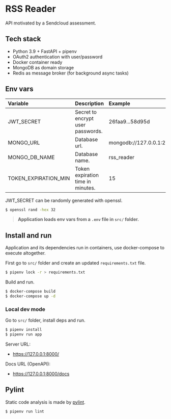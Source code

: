 # RSS Reader

API motivated by a Sendcloud assessment.

## Tech stack

- Python 3.9 + FastAPI + pipenv
- OAuth2 authentication with user/password
- Docker container ready
- MongoDB as domain storage
- Redis as message broker (for background async tasks)

## Env vars

| Variable | Description | Example |
|:---------|:------------|:--------|
| JWT_SECRET | Secret to encrypt user passwords. | 26faa9...58d95d |
| MONGO_URL | Database url. | mongodb://127.0.0.1:21017 |
| MONGO_DB_NAME | Database name. | rss_reader |
| TOKEN_EXPIRATION_MIN | Token expiration time in minutes. | 15 |

JWT_SECRET can be randomly generated with openssl.

```sh
$ openssl rand -hex 32
```

> **Application loads env vars from a `.env` file in `src/` folder.**

## Install and run

Application and its dependencies run in containers, use docker-compose to execute altogether.

First go to `src/` folder and create an updated `requirements.txt` file.

```sh
$ pipenv lock -r > requirements.txt
```

Build and run.

```sh
$ docker-compose build
$ docker-compose up -d
```

### Local dev mode

Go to `src/` folder, install deps and run.

```sh
$ pipenv install
$ pipenv run app
```

Server URL:
- https://127.0.0.1:8000/

Docs URL (OpenAPI):
  - https://127.0.0.1:8000/docs

## Pylint

Static code analysis is made by [pylint](https://pylint.pycqa.org/).

```sh
$ pipenv run lint
```
